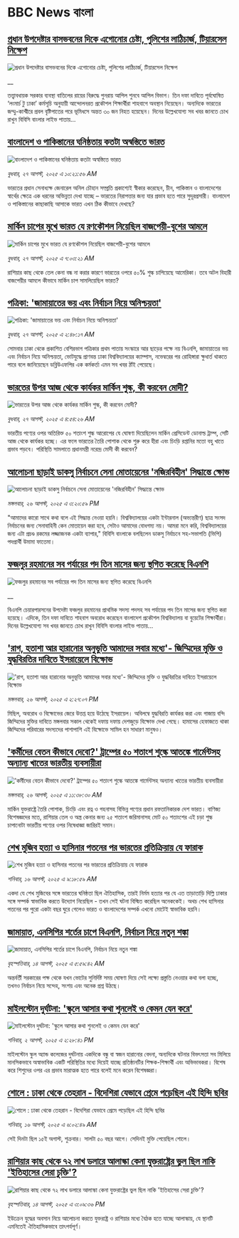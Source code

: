 # BBC News বাংলা## [প্রধান উপদেষ্টার বাসভবনের দিকে এগোনোর চেষ্টা, পুলিশের লাঠিচার্জ, টিয়ারসেল নিক্ষেপ](https://www.bbc.co.uk/bengali/live/c4gzkdl42nwt?at_medium=RSS&at_campaign=rss?at_campaign=githubrss)![প্রধান উপদেষ্টার বাসভবনের দিকে এগোনোর চেষ্টা, পুলিশের লাঠিচার্জ, টিয়ারসেল নিক্ষেপ](https://ichef.bbci.co.uk/ace/standard/240/cpsprodpb/f26c/live/0ad3be50-831b-11f0-ab3e-bd52082cd0ae.jpg)__তত্ত্বাবধায়ক সরকার ব্যবস্থা বাতিলের রায়ের বিরুদ্ধে পুনরায় আপিল শুনবে আপিল বিভাগ। তিন দফা দাবিতে পূর্বঘোষিত ‘লংমার্চ টু ঢাকা’ কর্মসূচি অনুযায়ী আন্দোলনরত প্রকৌশল শিক্ষার্থীরা শাহবাগে অবস্থান নিয়েছেন। অন্যদিকে ভারতের জম্মু-কাশ্মীরে প্রবল বৃষ্টিপাতের পরে ভূমিধসে অন্তত ৩০ জন নিহত হয়েছেন। দিনের উল্লেখযোগ্য সব খবর জানতে চোখ রাখুন বিবিসি বাংলার লাইভ পাতায়...## [বাংলাদেশ ও পাকিস্তানের ঘনিষ্ঠতায় কতটা অস্বস্তিতে ভারত](https://www.bbc.com/bengali/articles/c3r4047p9jjo?at_medium=RSS&at_campaign=rss?at_campaign=githubrss)![বাংলাদেশ ও পাকিস্তানের ঘনিষ্ঠতায় কতটা অস্বস্তিতে ভারত](https://ichef.bbci.co.uk/ace/ws/240/cpsprodpb/5e69/live/8ae284c0-8279-11f0-83cc-c5da98c419b8.jpg)_বুধবার, ২৭ আগস্ট, ২০২৫ এ ১০:২১:৫৬ AM_ভারতের প্রধান সেনাধ্যক্ষ জেনারেল অনিল চৌহান সম্প্রতি প্রকাশ্যেই স্বীকার করেছেন, চীন, পাকিস্তান ও বাংলাদেশের স্বার্থের ক্ষেত্রে এক ধরনের অভিন্নতা দেখা যাচ্ছে – ভারতের নিরাপত্তার জন্য যার প্রভাব হতে পারে সুদূরপ্রসারী। বাংলাদেশ ও পাকিস্তানের কাছাকাছি আসাকে ভারত এখন ঠিক কীভাবে দেখছে?## [মার্কিন চাপের মুখে ভারত যে রণকৌশল নিয়েছিল বাজপেয়ী-বুশের আমলে ](https://www.bbc.com/bengali/articles/ce937dl32kro?at_medium=RSS&at_campaign=rss?at_campaign=githubrss)![মার্কিন চাপের মুখে ভারত যে রণকৌশল নিয়েছিল বাজপেয়ী-বুশের আমলে ](https://ichef.bbci.co.uk/ace/ws/240/cpsprodpb/519f/live/4ac33250-82a0-11f0-a34f-318be3fb0481.jpg)_বুধবার, ২৭ আগস্ট, ২০২৫ এ ৭:০৩:২১ AM_রাশিয়ার কাছ থেকে তেল কেনা বন্ধ না করার কারণে ভারতের ওপরে ৫০% শুল্ক চাপিয়েছে আমেরিকা। তবে অটল বিহারী বাজপেয়ীর আমলে কীভাবে মার্কিন চাপ সামলিয়েছিল ভারত?## [পত্রিকা: 'জামায়াতের ভয় এবং নির্বাচন নিয়ে অনিশ্চয়তা'](https://www.bbc.com/bengali/articles/clyr8p1vv37o?at_medium=RSS&at_campaign=rss?at_campaign=githubrss)![পত্রিকা: 'জামায়াতের ভয় এবং নির্বাচন নিয়ে অনিশ্চয়তা'](https://ichef.bbci.co.uk/ace/ws/240/cpsprodpb/7788/live/1d5248f0-82ec-11f0-a819-c948892e2dca.jpg)_বুধবার, ২৭ আগস্ট, ২০২৫ এ ২:৪৮:১৭ AM_সোমবার ঢাকা থেকে প্রকাশিত বেশিরভাগ পত্রিকার প্রথম পাতায় সংস্কারে আর ছাড়ের পক্ষে নয় বিএনপি, জামায়াতের ভয় এবং নির্বাচন নিয়ে অনিশ্চয়তা, ভোটযুদ্ধে প্রাণবন্ত ঢাকা বিশ্ববিদ্যালয়ের ক্যাম্পাস, নভেম্বরের পর রোহিঙ্গারা ক্ষুধার্ত থাকতে পারে বলে জানিয়েছেন ডব্লিউএফপির এক কর্মকর্তা এমন সব খবর ঠাঁই পেয়েছে।## [ভারতের উপর আজ থেকে কার্যকর মার্কিন শুল্ক, কী করবেন মোদী?](https://www.bbc.com/bengali/articles/ckgje4pdl82o?at_medium=RSS&at_campaign=rss?at_campaign=githubrss)![ভারতের উপর আজ থেকে কার্যকর মার্কিন শুল্ক, কী করবেন মোদী?](https://ichef.bbci.co.uk/ace/ws/240/cpsprodpb/0462/live/dfb61000-82f3-11f0-a34f-318be3fb0481.jpg)_বুধবার, ২৭ আগস্ট, ২০২৫ এ ৪:৫৪:২৬ AM_ভারতীয় পণ্যের ওপর অতিরিক্ত ৫০ শতাংশ শুল্ক আরোপের যে ঘোষণা দিয়েছিলেন মার্কিন প্রেসিডেন্ট ডোনাল্ড ট্রাম্প, সেটি আজ থেকে কার্যকর হচ্ছে। এর ফলে ভারতের  তৈরি পোশাক থেকে শুরু করে হীরা এবং চিংড়ি রপ্তানির মতো বহু খাতে প্রভাব পড়বে। পরিস্থিতি সামলাতে প্রধানমন্ত্রী নরেন্দ্র মোদী কী করবেন?## [আলোচনা ছাড়াই ডাকসু নির্বাচনে সেনা মোতায়েনের 'নজিরবিহীন' সিদ্ধান্তে ক্ষোভ](https://www.bbc.com/bengali/articles/cy4d5dx484no?at_medium=RSS&at_campaign=rss?at_campaign=githubrss)![আলোচনা ছাড়াই ডাকসু নির্বাচনে সেনা মোতায়েনের 'নজিরবিহীন' সিদ্ধান্তে ক্ষোভ](https://ichef.bbci.co.uk/ace/ws/240/cpsprodpb/acba/live/56c24fe0-828d-11f0-ab3e-bd52082cd0ae.jpg)_মঙ্গলবার, ২৬ আগস্ট, ২০২৫ এ ৩:২০:৫৯ PM_"আমাদের কারো সাথে কথা বলে এই সিদ্ধান্ত নেওয়া হয়নি। বিশ্ববিদ্যালয়ের একটা ইন্টারনাল (অভ্যন্তরীণ) ছাত্র সংসদ নির্বাচনের জন্য সেনাবাহিনী কেন মোতায়েন করা হবে, সেটাও আমাদের বোধগম্য নয়। আমরা মনে করি, বিশ্ববিদ্যালয়ের জন্য এটা প্রচণ্ড রকমের লজ্জাজনক একটা ব্যাপার," বিবিসি বাংলাকে বলছিলেন ডাকসু নির্বাচনে সহ-সভাপতি (ভিপি) পদপ্রার্থী উমামা ফাতেমা।## [ফজলুর রহমানের সব পর্যায়ের পদ তিন মাসের জন্য স্থগিত করেছে বিএনপি](https://www.bbc.co.uk/bengali/live/c3wn0xed5e7t?at_medium=RSS&at_campaign=rss?at_campaign=githubrss)![ফজলুর রহমানের সব পর্যায়ের পদ তিন মাসের জন্য স্থগিত করেছে বিএনপি](https://ichef.bbci.co.uk/ace/standard/240/cpsprodpb/60da/live/2a35f030-8283-11f0-a34f-318be3fb0481.jpg)__বিএনপি চেয়ারপারসনের উপদেষ্টা ফজলুর রহমানের প্রাথমিক সদস্য পদসহ সব পর্যায়ের পদ তিন মাসের জন্য স্থগিত করা হয়েছে। এদিকে, তিন দফা দাবিতে শাহবাগ অবরোধ করেছেন বাংলাদেশ প্রকৌশল বিশ্ববিদ্যালয় বা বুয়েটের শিক্ষার্থীরা। দিনের উল্লেখযোগ্য সব খবর জানতে চোখ রাখুন বিবিসি বাংলার লাইভ পাতায়...## ['রাগ, হতাশা আর হারানোর অনুভূতি আমাদের সবার মধ্যে'- জিম্মিদের মুক্তি ও যুদ্ধবিরতির দাবিতে ইসরায়েলে বিক্ষোভ](https://www.bbc.com/bengali/articles/c0kzmzy2l6ro?at_medium=RSS&at_campaign=rss?at_campaign=githubrss)!['রাগ, হতাশা আর হারানোর অনুভূতি আমাদের সবার মধ্যে'- জিম্মিদের মুক্তি ও যুদ্ধবিরতির দাবিতে ইসরায়েলে বিক্ষোভ](https://ichef.bbci.co.uk/ace/ws/240/cpsprodpb/1d32/live/64dc1aa0-827b-11f0-ab3e-bd52082cd0ae.jpg)_মঙ্গলবার, ২৬ আগস্ট, ২০২৫ এ ২:২৭:০৭ PM_মিছিল, অবরোধ ও বিক্ষোভের জেরে উত্তপ্ত হয়ে উঠেছে ইসরায়েল। অবিলম্বে যুদ্ধবিরতি কার্যকর করা এবং গাজায় বন্দি জিম্মিদের মুক্তির দাবিতে মঙ্গলবার সকাল থেকেই দফায় দফায় দেশজুড়ে বিক্ষোভ দেখা গেছে। হামাসের হেফাজতে থাকা জিম্মিদের পরিবারের সদস্যদের পাশাপাশি এই বিক্ষোভে সামিল হন সাধারণ মানুষও।## ['কর্মীদের বেতন কীভাবে দেবো?' ট্রাম্পের ৫০ শতাংশ শুল্কে আতঙ্কে গার্মেন্টসহ অন্যান্য খাতের ভারতীয় ব্যবসায়ীরা](https://www.bbc.com/bengali/articles/c776g1v3mvdo?at_medium=RSS&at_campaign=rss?at_campaign=githubrss)!['কর্মীদের বেতন কীভাবে দেবো?' ট্রাম্পের ৫০ শতাংশ শুল্কে আতঙ্কে গার্মেন্টসহ অন্যান্য খাতের ভারতীয় ব্যবসায়ীরা](https://ichef.bbci.co.uk/ace/ws/240/cpsprodpb/f71b/live/d81cb110-8257-11f0-83cc-c5da98c419b8.jpg)_মঙ্গলবার, ২৬ আগস্ট, ২০২৫ এ ১১:৩৮:৩০ AM_মার্কিন যুক্তরাষ্ট্রে তৈরি পোশাক, চিংড়ি এবং রত্ন ও গহনাসহ বিভিন্ন পণ্যের প্রধান রফতানিকারক দেশ ভারত। বাণিজ্য বিশেষজ্ঞদের মতে, রাশিয়ার তেল ও অস্ত্র কেনার জন্য ২৫ শতাংশ জরিমানাসহ মোট ৫০ শতাংশের এই চড়া শুল্ক চাপানোটা ভারতীয় পণ্যের ওপর নিষেধাজ্ঞা জারিরই সমান।## [শেখ মুজিব হত্যা ও হাসিনার পতনের পর ভারতের প্রতিক্রিয়ায় যে ফারাক](https://www.bbc.com/bengali/articles/cly39465d10o?at_medium=RSS&at_campaign=rss?at_campaign=githubrss)![শেখ মুজিব হত্যা ও হাসিনার পতনের পর ভারতের প্রতিক্রিয়ায় যে ফারাক](https://ichef.bbci.co.uk/ace/ws/240/cpsprodpb/473f/live/567ab140-7855-11f0-8071-1788c7e8ae0e.jpg)_শনিবার, ১৬ আগস্ট, ২০২৫ এ ৯:১৮:৫৯ AM_একদা যে শেখ মুজিবের সঙ্গে ভারতের ঘনিষ্ঠতা ছিল ঐতিহাসিক, তারই নির্মম হত্যার পর যে এত তাড়াতাড়ি দিল্লি ঢাকার সঙ্গে সম্পর্ক স্বাভাবিক করতে উদ্যোগ নিয়েছিল - তখন সেই ঘটনা বিস্মিত করেছিল অনেককেই। অথচ শেখ হাসিনার পতনের পর পুরো একটা বছর ঘুরে গেলেও ভারত ও বাংলাদেশের সম্পর্ক এখনো মোটেই স্বাভাবিক হয়নি।## [জামায়াত, এনসিপির শর্তের চাপে বিএনপি, নির্বাচন নিয়ে নতুন শঙ্কা ](https://www.bbc.com/bengali/articles/cgjyd701vwgo?at_medium=RSS&at_campaign=rss?at_campaign=githubrss)![জামায়াত, এনসিপির শর্তের চাপে বিএনপি, নির্বাচন নিয়ে নতুন শঙ্কা ](https://ichef.bbci.co.uk/ace/ws/240/cpsprodpb/6c32/live/ba7784d0-78a4-11f0-a975-cb151ca452f4.jpg)_বৃহস্পতিবার, ১৪ আগস্ট, ২০২৫ এ ৫:৫৯:৪২ AM_অন্তর্বর্তী সরকারের পক্ষ থেকে যখন ভোটের সুনির্দিষ্ট সময় ঘোষণা দিয়ে সেই লক্ষ্যে প্রস্তুতি নেওয়ার কথা বলা হচ্ছে, তখনও নির্বাচন নিয়ে সন্দেহ, সংশয় এবং অনেক প্রশ্ন উঠছে।## [মাইলস্টোন দুর্ঘটনা: 'স্কুলে আসার কথা শুনলেই ও কেমন যেন করে'](https://www.bbc.com/bengali/articles/cz0ylyd50k3o?at_medium=RSS&at_campaign=rss?at_campaign=githubrss)![মাইলস্টোন দুর্ঘটনা: 'স্কুলে আসার কথা শুনলেই ও কেমন যেন করে'](https://ichef.bbci.co.uk/ace/ws/240/cpsprodpb/b1a9/live/559e9ab0-6fa5-11f0-8dbd-f3d32ebd3327.png)_শনিবার, ২ আগস্ট, ২০২৫ এ ২:২৮:৪১ PM_মাইলস্টোন স্কুল অ্যান্ড কলেজের দুর্ঘটনায় একদিকে বন্ধু বা স্বজন হারানোর বেদনা, অন্যদিকে ঘটনার বিভৎসতা সব মিলিয়ে মানসিকভাবে অস্বাভাবিক একটি পরিস্থিতির মধ্যে দিয়েই যাচ্ছে প্রতিষ্ঠানটির শিক্ষক-শিক্ষার্থী এবং অভিভাবকরা। বিশেষ করে শিশুদের ওপর এর প্রভাব মারাত্মক হতে পারে বলেই মনে করেন বিশেষজ্ঞরা।## [শোলে : ঢাকা থেকে তেহরান - বিদেশিরা যেভাবে প্রেমে পড়েছিল এই হিন্দি ছবির](https://www.bbc.com/bengali/articles/cly73ww3wyxo?at_medium=RSS&at_campaign=rss?at_campaign=githubrss)![শোলে : ঢাকা থেকে তেহরান - বিদেশিরা যেভাবে প্রেমে পড়েছিল এই হিন্দি ছবির](https://ichef.bbci.co.uk/ace/ws/240/cpsprodpb/22a4/live/5b2e4060-79d8-11f0-83cc-c5da98c419b8.jpg)_শনিবার, ১৬ আগস্ট, ২০২৫ এ ৬:০২:৪৯ AM_সেই দিনটা ছিল ১৫ই অগাস্ট, শুক্রবার। সালটা ৫০ বছর আগে। সেদিনই মুক্তি পেয়েছিল শোলে।## [রাশিয়ার কাছ থেকে ৭২ লাখ ডলারে আলাস্কা কেনা যুক্তরাষ্ট্রের ভুল ছিল নাকি 'ইতিহাসের সেরা চুক্তি'?](https://www.bbc.com/bengali/articles/c2kzpq131nzo?at_medium=RSS&at_campaign=rss?at_campaign=githubrss)![রাশিয়ার কাছ থেকে ৭২ লাখ ডলারে আলাস্কা কেনা যুক্তরাষ্ট্রের ভুল ছিল নাকি 'ইতিহাসের সেরা চুক্তি'?](https://ichef.bbci.co.uk/ace/ws/240/cpsprodpb/72b4/live/8b981eb0-78ed-11f0-8071-1788c7e8ae0e.jpg)_বৃহস্পতিবার, ১৪ আগস্ট, ২০২৫ এ ৩:০৯:৩৬ PM_ইউক্রেন যুদ্ধের অবসান নিয়ে আলোচনা করতে যুক্তরাষ্ট্র ও রাশিয়ার মধ্যে বৈঠক হতে যাচ্ছে আলাস্কায়, যে স্থানটি এমনিতেই ঐতিহাসিকভাবে তাৎপর্যপূর্ণ।